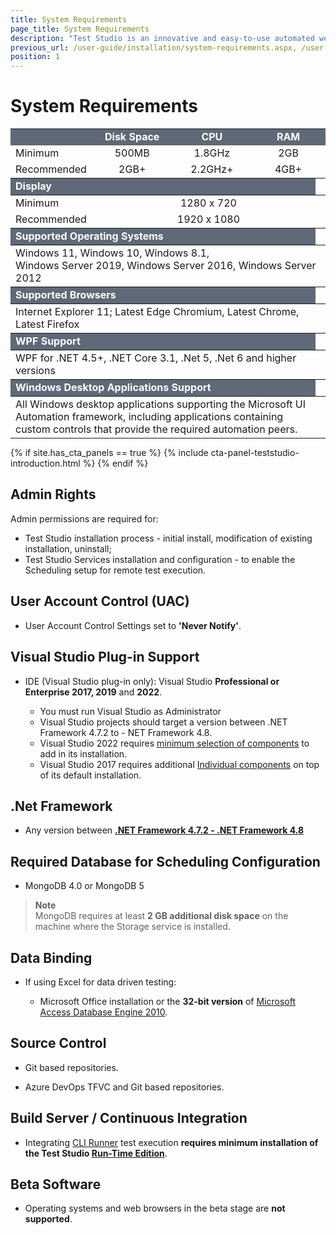 ```yaml
---
title: System Requirements
page_title: System Requirements
description: "Test Studio is an innovative and easy-to-use automated web, WPF and load testing solution. Test Studio tests support essential technologies like ASP.NET AJAX, Silverlight, PHP and MVC. HTML5, Testing framework, functional testing, performance testing, load testing, exploratory testing, manual testing."
previous_url: /user-guide/installation/system-requirements.aspx, /user-guide/installation/system-requirements, /getting-started/installation/system-requirements
position: 1
---
```

# System Requirements

<style>
.Pricing-head td {text-align: center;border-left: 1px solid #fff; vertical-align: top;}

.Pricing-head td:first-child {border-left: none;}

.Pricing-features--grid td.Pricing-head {padding: 20px 0!important;} 


.Pricing-head{border-collapse: separate;background-color: #2a2d33;}

.Pricing-head h4 {color: #589FBA; font-size: 16px; margin-bottom: 5px;min-height: 1em;font-weight: 700;}

table{width: 100%; border-spacing: 0; border-collapse: collapse; background-color: transparent; display: table;margin: 0;}

.Table--style1.Table--comparison td:first-child, .Table--style1.Table--comparison th:first-child {padding-left: 5px; text-align: left;}

.Table-RowDivision td, .Table-RowDivision th{background: #f3f5f7;}

.Table--style1 td, .Table--style1 th{padding: 8px 0 7px; border-left: 0;border-right: 0;vertical-align: middle;}

.Table--style1 thead td, .Table--style1 thead th{border: 0;padding-bottom: 12px;}

</style>

<table class="Tbl k-table">
    <colgroup>
        <col width="13%" />
        <col width="30%" />
        <col width="28%" />
        <col width="28%" />
    </colgroup>
    <tbody>
        <tr>
            <td style="background-color:#5f6977;">&nbsp;</td>
            <td style="color:white;text-align:center;background-color:#5f6977;font-weight:bold;">Disk Space</td>
            <td style="color:white;text-align:center;background-color:#5f6977;font-weight:bold;">CPU</td>
            <td style="color:white;text-align:center;background-color:#5f6977;font-weight:bold;">RAM</td>
        </tr>
        <tr>
            <td>Minimum</td>
            <td style="text-align:center;" align="center">500MB</td>
            <td style="text-align:center;">1.8GHz</td>
            <td style="text-align:center;">2GB</td>
        </tr>
        <tr>
            <td>Recommended</td>
            <td style="text-align:center;">2GB+</td>
            <td style="text-align:center;">2.2GHz+</td>
            <td style="text-align:center;">4GB+</td>
        </tr>
    </tbody>

</table>
<table class="Tbl k-table">
    <colgroup>
        <col width="15%" />
        <col width="80%" />
    </colgroup>
    <thead>
        <tr>
			<td colspan="6" style="color:white;text-align:center;background-color:#5f6977;font-weight:bold;text-align:left;">Display<td>
        </tr>
    </thead>
    <tbody>
        <tr>
            <td>Minimum</td>
            <td colspan="6" style="text-align:center;">1280 x 720</td>
        </tr>
        <tr>
            <td>Recommended</td>
            <td colspan="6" style="text-align:center;">1920 x 1080</td>
        </tr>
    </tbody>
</table>
<table class="Tbl k-table">
    <colgroup>
        <col width="100%" />
    </colgroup>
    <thead>
        <tr>
			<td style="color:white;text-align:center;background-color:#5f6977;font-weight:bold;text-align:left;">Supported Operating Systems<td>
		</tr>
    </thead>
    <tbody>
        <tr>
            <td colspan="4">Windows 11, Windows 10, Windows 8.1, &nbsp; <br> Windows Server 2019, Windows Server 2016, Windows Server 2012</td>
        </tr>
    </tbody>
</table>
<table class="Tbl k-table">
    <colgroup>
        <col width="100%" />
    </colgroup>
    <thead>
        <tr>
			<td style="color:white;text-align:center;background-color:#5f6977;font-weight:bold;text-align:left;">Supported Browsers<td>
        </tr>
    </thead>
    <tbody>
        <tr>
            <td colspan="4">Internet Explorer 11; Latest Edge Chromium, Latest Chrome, Latest Firefox</td>
        </tr>
    </tbody>
</table>
<table class="Tbl k-table">
    <colgroup>
        <col width="100%" />
        </colgroup>
    <thead>
        <tr>
			<td style="color:white;text-align:center;background-color:#5f6977;font-weight:bold;text-align:left;">WPF Support<td>
		</tr>
    </thead>
    <tbody>
        <tr>
            <td colspan="4">WPF for .NET 4.5+, .NET Core 3.1, .Net 5, .Net 6 and higher versions</td>
        </tr>
    </tbody>
</table>
<table class="Tbl k-table">
    <colgroup>
        <col width="100%" />
        </colgroup>
    <thead>
        <tr>
			<td style="color:white;text-align:center;background-color:#5f6977;font-weight:bold;text-align:left;">Windows Desktop Applications Support<td>
		</tr>
    </thead>
    <tbody>
        <tr>
            <td colspan="4">All Windows desktop applications supporting the Microsoft UI Automation framework, including applications containing custom controls that provide the required automation peers.</td>
        </tr>
    </tbody>
</table>

{% if site.has_cta_panels == true %}
{% include cta-panel-teststudio-introduction.html %}
{% endif %}

## Admin Rights

Admin permissions are required for:

- Test Studio installation process - initial install, modification of existing installation, uninstall;
- Test Studio Services installation and configuration - to enable the Scheduling setup for remote test execution.

## User Account Control (UAC)

* User Account Control Settings set to __'Never Notify'__.

## Visual Studio Plug-in Support

* IDE (Visual Studio plug-in only): Visual Studio __Professional or Enterprise 2017, 2019__ and __2022__.

	* You must run Visual Studio as Administrator
	* Visual Studio projects should target a version between .NET Framework 4.7.2 to - NET Framework 4.8.
    * Visual Studio 2022 requires <a href="/prerequisites/installation/installation-consideration#visual-studio-2022-installation-specifics" target="_blank">minimum selection of components</a> to add in its installation.
	* Visual Studio 2017 requires additional <a href="/prerequisites/installation/installation-consideration#modify-the-visual-studio-2017-installation" target="_blank">Individual components</a> on top of its default installation.

## .Net Framework

* Any version between <a href="https://www.microsoft.com/en-us/download/details.aspx?id=42642" target="_blank">__.NET Framework 4.7.2 - .NET Framework 4.8__</a>

## Required Database for Scheduling Configuration

* MongoDB 4.0 or MongoDB 5

> **Note** 
><br>
> MongoDB requires at least __2 GB additional disk space__ on the machine where the Storage service is installed.

## Data Binding

* If using Excel for data driven testing:

	*	Microsoft Office installation or the **32-bit version** of <a href="https://www.microsoft.com/en-us/download/details.aspx?id=13255" target="_blank">Microsoft Access Database Engine 2010</a>.

## Source Control

* Git based repositories.

* Azure DevOps TFVC and Git based repositories.

## Build Server / Continuous Integration

* Integrating <a href="/features/test-runners/artoftest-runner" target="_blank">CLI Runner</a> test execution __requires minimum installation of the Test Studio <a href="https://www.telerik.com/teststudio/test-studio-runtime" target="_blank">Run-Time Edition</a>__.

## Beta Software

* Operating systems and web browsers in the beta stage are __not supported__.